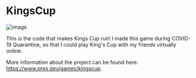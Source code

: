 # KingsCup

![image](https://user-images.githubusercontent.com/57386908/115211267-3fceb180-a0b4-11eb-8f0b-9178f5f656a0.png)

This is the code that makes Kings Cup run! I made this game during COVID-19 Quarantine, so that I could play King's Cup with my friends virtually online. 

More information about the project can be found here: https://www.pres.dev/games/kingscup.

